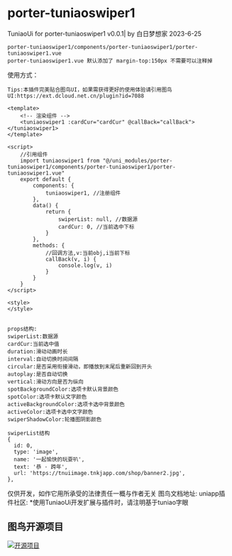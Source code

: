 # porter-tuniaoswiper1
TuniaoUi for porter-tuniaoswiper1 v0.0.1| by 白日梦想家 2023-6-25
```
porter-tuniaoswiper1/components/porter-tuniaoswiper1/porter-tuniaoswiper1.vue
porter-tuniaoswiper1.vue 默认添加了 margin-top:150px 不需要可以注释掉
```
使用方式：
```
Tips:本插件完美贴合图鸟UI，如果需获得更好的使用体验请引用图鸟UI:https://ext.dcloud.net.cn/plugin?id=7088

<template>
	<!-- 渲染组件 -->
	<tuniaoswiper1 :cardCur="cardCur" @callBack="callBack"></tuniaoswiper1>
</template>

<script>
	//引用组件
	import tuniaoswiper1 from "@/uni_modules/porter-tuniaoswiper1/components/porter-tuniaoswiper1/porter-tuniaoswiper1.vue"
	export default {
		components: {
			tuniaoswiper1, //注册组件
		},
		data() {
			return {
				swiperList: null, //数据源
				cardCur: 0, //当前选中下标
			}
		},
		methods: {
			//回调方法,v:当前obj,i当前下标
			callBack(v, i) {
				console.log(v, i)
			}
		}
	}
</script>

<style>
</style>
	 
```
```
props结构:
swiperList:数据源
cardCur:当前选中值
duration:滑动动画时长 
interval:自动切换时间间隔
circular:是否采用衔接滑动，即播放到末尾后重新回到开头
autoplay:是否自动切换 
vertical:滑动方向是否为纵向
spotBackgroundColor:选项卡默认背景颜色
spotColor:选项卡默认文字颜色
activeBackgroundColor:选项卡选中背景颜色
activeColor:选项卡选中文字颜色
swiperShadowColor:轮播图阴影颜色

swiperList结构
{
  id: 0,
  type: 'image',
  name: '一起愉快的玩耍叭',
  text: '恭 · 跨年',
  url: 'https://tnuiimage.tnkjapp.com/shop/banner2.jpg',
},
```
仅供开发，如作它用所承受的法律责任一概与作者无关
图鸟文档地址:[](https://vue2.tuniaokj.com/)
uniapp插件社区:[](https://ext.dcloud.net.cn/publisher?id=356088)
*使用TuniaoUi开发扩展与插件时，请注明基于tuniao字眼
## 图鸟开源项目

[![开源项目](https://tnuiimage.tnkjapp.com/uniapp_market/qr-code-new3.jpg "开源项目")](https://tnuiimage.tnkjapp.com/uniapp_market/qr-code-new3.jpg "开源项目")

